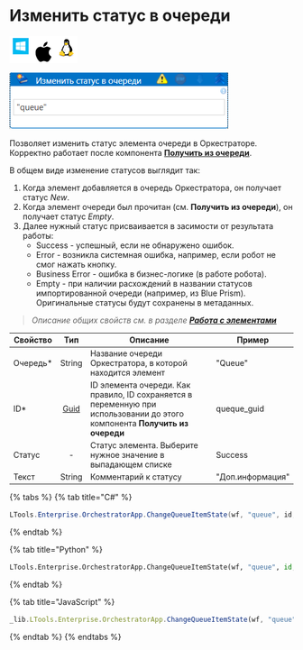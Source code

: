 # Изменить статус в очереди

![](<../../../../.gitbook/assets/image (100) (1) (1) (1) (1) (1) (1) (10) (72).png>)

![](<../../../../.gitbook/assets/изменить статус в очереди.png>)

Позволяет изменить статус элемента очереди в Оркестраторе. Корректно работает после компонента [**Получить из очереди**](https://docs.primo-rpa.ru/primo-rpa/g\_elements/el\_basic/els\_orch/els\_queues/readfromqueue).

В общем виде изменение статусов выглядит так:

1. Когда элемент добавляется в очередь Оркестратора, он получает статус _New_.
2. Когда элемент очереди был прочитан (см. **Получить из очереди**), он получает статус _Empty_.
3. Далее нужный статус присваивается в засимости от результата работы:
   * Success - успешный, если не обнаружено ошибок.
   * Error - возникла системная ошибка, например, если робот не смог нажать кнопку.
   * Business Error - ошибка в бизнес-логике (в работе робота).
   * Empty - при наличии расхождений в названии статусов импортированной очереди (например, из Blue Prism). Оригинальные статусы будут сохранены в метаданных.

> _Описание общих свойств см. в разделе_ [_**Работа с элементами**_](https://docs.primo-rpa.ru/primo-rpa/primo-studio/process/elements)

| Свойство  |                                      Тип                                     | Описание                                                                                                                    | Пример           |
| --------- | :--------------------------------------------------------------------------: | --------------------------------------------------------------------------------------------------------------------------- | ---------------- |
| Очередь\* |                                    String                                    | Название очереди Оркестратора, в которой находится элемент                                                                  | "Queue"          |
| ID\*      | [Guid](https://docs.microsoft.com/ru-ru/dotnet/api/system.guid?view=net-6.0) | ID элемента очереди. Как правило, ID сохраняется в переменную при использовании до этого компонента **Получить из очереди** | queque\_guid     |
| Статус    |                                       -                                      | Статус элемента. Выберите нужное значение в выпадающем списке                                                               | Success          |
| Текст     |                                    String                                    | Комментарий к статусу                                                                                                       | "Доп.информация" |

{% tabs %}
{% tab title="C#" %}
```csharp
LTools.Enterprise.OrchestratorApp.ChangeQueueItemState(wf, "queue", id, LTools.Enums.ExchangeQueueValueEventType.Success, "txt");
```
{% endtab %}

{% tab title="Python" %}
```python
LTools.Enterprise.OrchestratorApp.ChangeQueueItemState(wf, "queue", id, LTools.Enums.ExchangeQueueValueEventType.Success, "txt")
```
{% endtab %}

{% tab title="JavaScript" %}
```javascript
_lib.LTools.Enterprise.OrchestratorApp.ChangeQueueItemState(wf, "queue", id, _lib.LTools.Enums.ExchangeQueueValueEventType.Success, "txt");
```
{% endtab %}
{% endtabs %}
